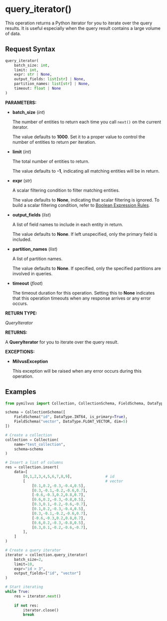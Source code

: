
# query_iterator()

This operation returns a Python iterator for you to iterate over the query results. It is useful especially when the query result contains a large volume of data.

## Request Syntax

```python
query_iterator(
    batch_size: int, 
    limit: int, 
    expr: str | None, 
    output_fields: list[str] | None, 
    partition_names: list[str] | None, 
    timeout: float | None
)
```

__PARAMETERS:__

- __batch_size__ (_int_)

    The number of entities to return each time you call `next()` on the current iterator.

    The value defaults to __1000__. Set it to a proper value to control the number of entities to return per iteration.

- __limit__ (_int_)

    The total number of entities to return.

    The value defaults to __-1__, indicating all matching entities will be in return.

- __expr__ (_str_)

    A scalar filtering condition to filter matching entities.

    The value defaults to __None__, indicating that scalar filtering is ignored. To build a scalar filtering condition, refer to [Boolean Expression Rules](https://milvus.io/docs/boolean.md).

- __output_fields__ (_list_)

    A list of field names to include in each entity in return.

    The value defaults to __None__. If left unspecified, only the primary field is included.

- __partition_names__ (_list_)

    A list of partition names.

    The value defaults to __None__. If specified, only the specified partitions are involved in queries.

- __timeout__ (_float_)  

    The timeout duration for this operation. Setting this to __None__ indicates that this operation timeouts when any response arrives or any error occurs.

__RETURN TYPE:__

_QueryIterator_

__RETURNS:__

A __QueryIterator__ for you to iterate over the query result.

__EXCEPTIONS:__

- __MilvusException__

    This exception will be raised when any error occurs during this operation.

## Examples

```python
from pymilvus import Collection, CollectionSchema, FieldSchema, DataType

schema = CollectionSchema([
    FieldSchema("id", DataType.INT64, is_primary=True),
    FieldSchema("vector", DataType.FLOAT_VECTOR, dim=5)
])

# Create a collection
collection = Collection(
    name="test_collection",
    schema=schema
)

# Insert a list of columns
res = collection.insert(
    data=[
        [0,1,2,3,4,5,6,7,8,9],               # id
        [                                    # vector
            [0.1,0.2,-0.3,-0.4,0.5],
            [0.3,-0.1,-0.2,-0.6,0.7],
            [-0.6,-0.3,0.2,0.8,0.7],
            [0.6,0.2,-0.3,-0.8,0.5],
            [0.3,0.1,-0.2,-0.6,-0.7],
            [0.1,0.2,-0.3,-0.4,0.5],
            [0.3,-0.1,-0.2,-0.6,0.7],
            [-0.6,-0.3,0.2,0.8,0.7],
            [0.6,0.2,-0.3,-0.8,0.5],
            [0.3,0.1,-0.2,-0.6,-0.7],
        ],
    ]
)

# Create a query iterator
iterator = collection.query_iterator(
    batch_size=2,
    limit=10,
    expr="id > 3",
    output_fields=["id", "vector"]
)

# Start iterating
while True:
    res = iterator.next()
    
    if not res:
        iterator.close()
        break
```

